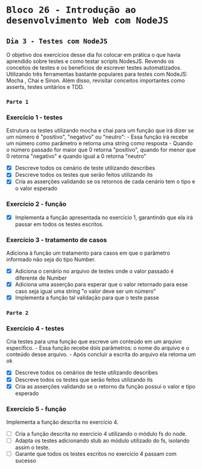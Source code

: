 # `Bloco 26 - Introdução ao desenvolvimento Web com NodeJS`

## `Dia 3 - Testes com NodeJS`

O objetivo dos exercícios desse dia foi colocar em prática o que havia aprendido sobre testes e como testar scripts NodesJS. Revendo os conceitos de testes e os benefícios de escrever testes automatizados. Utilizando três ferramentas bastante populares para testes com NodeJS: Mocha , Chai e Sinon. Além disso, revisitar conceitos importantes como asserts, testes unitários e TDD.

### `Parte 1`

### Exercício 1 - testes

Estrutura os testes utilizando mocha e chai para um função que irá dizer se um número é "positivo", "negativo" ou "neutro":
    - Essa função irá recebe um número como parâmetro e retorna uma string como resposta
    - Quando o número passado for maior que 0 retorna "positivo", quando for menor que 0 retorna "negativo" e quando igual a 0 retorna "neutro"

- [x] Descreve todos os cenário de teste utilizando describes
- [x] Descreve todos os testes que serão feitos utilizando its
- [x] Cria as asserções validando se os retornos de cada cenário tem o tipo e o valor esperado

### Exercício 2 - função

- [x] Implementa a função apresentada no exercício 1, garantindo que ela irá passar em todos os testes escritos.

### Exercício 3 - tratamento de casos

Adiciona à função um tratamento para casos em que o parâmetro informado não seja do tipo Number.

- [x] Adiciona o cenário no arquivo de testes onde o valor passado é diferente de Number
- [x] Adiciona uma asserção para esperar que o valor retornado para esse caso seja igual uma string "o valor deve ser um número"
- [x] Implementa a função tal validação para que o teste passe

### `Parte 2`

### Exercício 4 - testes

Cria testes para uma função que escreve um conteúdo em um arquivo específico.
    - Essa função recebe dois parâmetros: o nome do arquivo e o conteúdo desse arquivo.
    - Após concluir a escrita do arquivo ela retorna um ok

- [x] Descreve todos os cenários de teste utilizando describes
- [x] Descreve todos os testes que serão feitos utilizando its
- [x] Cria as asserções validando se o retorno da função possui o valor e tipo esperado

### Exercício 5 - função

Implementa a função descrita no exercício 4.

- [ ] Cria a função descrita no exercício 4 utilizando o módulo fs do node.
- [ ] Adapta os testes adicionando stub ao módulo utilizado do fs, isolando assim o teste.
- [ ] Garante que todos os testes escritos no exercício 4 passam com sucesso
